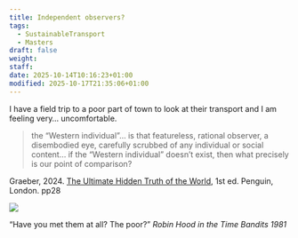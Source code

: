 ```yaml
---
title: Independent observers?
tags:
  - SustainableTransport
  - Masters
draft: false
weight:
staff:
date: 2025-10-14T10:16:23+01:00
modified: 2025-10-17T21:35:06+01:00
---
```

I have a field trip to a poor part of town to look at their transport and I am feeling very… uncomfortable.

> the “Western individual”… is that featureless, rational observer, a disembodied eye, carefully scrubbed of any individual or social content… if the “Western individual” doesn’t exist, then what precisely is our point of comparison?

Graeber, 2024. [The Ultimate Hidden Truth of the World](https://f001.backblazeb2.com/file/jakerMSc/Graeber_The-Ultimate-Hidden-Truth-of-the-World_2024.pdf), 1st ed. Penguin, London. pp28

![](https://res.cloudinary.com/growdigital/image/upload/v1760435709/Robin-Hood-the-poor-Time-Bandits.webp)

“Have you met them at all? The poor?”
*Robin Hood in the Time Bandits 1981*

